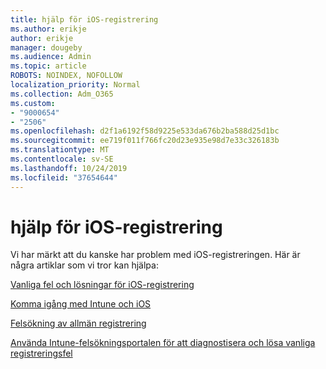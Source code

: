 ```yaml
---
title: hjälp för iOS-registrering
ms.author: erikje
author: erikje
manager: dougeby
ms.audience: Admin
ms.topic: article
ROBOTS: NOINDEX, NOFOLLOW
localization_priority: Normal
ms.collection: Adm_O365
ms.custom:
- "9000654"
- "2506"
ms.openlocfilehash: d2f1a6192f58d9225e533da676b2ba588d25d1bc
ms.sourcegitcommit: ee719f011f766fc20d23e935e98d7e33c326183b
ms.translationtype: MT
ms.contentlocale: sv-SE
ms.lasthandoff: 10/24/2019
ms.locfileid: "37654644"
---
```

# <a name="ios-enrollment-help"></a>hjälp för iOS-registrering

Vi har märkt att du kanske har problem med iOS-registreringen. Här är några artiklar som vi tror kan hjälpa: 

[Vanliga fel och lösningar för iOS-registrering](https://support.microsoft.com/help/4039809/troubleshooting-ios-device-enrollment-in-intune)

[Komma igång med Intune och iOS](https://docs.microsoft.com/intune/enrollment/ios-enroll)

[Felsökning av allmän registrering](https://docs.microsoft.com/intune/enrollment/troubleshoot-device-enrollment-in-intune)

[Använda Intune-felsökningsportalen för att diagnostisera och lösa vanliga registreringsfel](https://docs.microsoft.com/intune/help-desk-operators)